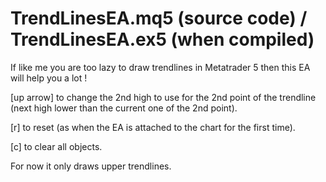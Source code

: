 # TrendLinesEA.mq5 (source code) / TrendLinesEA.ex5 (when compiled)

If like me you are too lazy to draw trendlines in Metatrader 5 then this EA will help you a lot !

[up arrow] to change the 2nd high to use for the 2nd point of the trendline (next high lower than the current one of the 2nd point).

[r] to reset (as when the EA is attached to the chart for the first time).

[c] to clear all objects.


For now it only draws upper trendlines.

